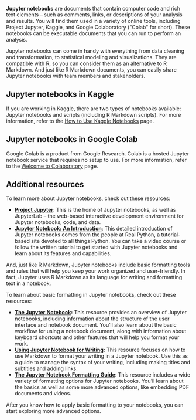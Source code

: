 
**Jupyter notebooks** are documents that contain computer code and rich text elements – such as comments, links, or descriptions of your analysis and results. You will find them used in a variety of online tools, including Project Jupyter, Kaggle, and Google Colaboratory ("Colab" for short). These notebooks can be executable documents that you can run to perform an analysis. 

Jupyter notebooks can come in handy with everything from data cleaning and transformation, to statistical modeling and visualizations. They are compatible with R, so you can consider them as an alternative to R Markdown. And just like R Markdown documents, you can easily share Jupyter notebooks with team members and stakeholders. 

## Jupyter notebooks in Kaggle

If you are working in Kaggle, there are two types of notebooks available: Jupyter notebooks and scripts (including R Markdown scripts). For more information, refer to the [How to Use Kaggle Notebooks](https://www.kaggle.com/docs/notebooks "How to Use Kaggle Notebooks") page.

## Jupyter notebooks in Google Colab

Google Colab is a product from Google Research. Colab is a hosted Jupyter notebook service that requires no setup to use. For more information, refer to the [Welcome to Colaboratory](https://colab.research.google.com/notebooks/intro.ipynb "Welcome to Colaboratory") page.

## Additional resources

To learn more about Jupyter notebooks, check out these resources: 

-   [**Project Jupyter**](https://jupyter.org/ "Project Jupyter"): This is the home of Jupyter notebooks, as well as JupyterLab – the web-based interactive development environment for Jupyter notebooks, code, and data. 
-   [**Jupyter Notebook: An Introduction**](https://realpython.com/jupyter-notebook-introduction/ "Jupyter Notebook: An Introduction"): This detailed introduction of Jupyter notebooks comes from the people at Real Python, a tutorial-based site devoted to all things Python. You can take a video course or follow the written tutorial to get started with Jupyter notebooks and learn about its features and capabilities.

And, just like R Markdown, Jupyter notebooks include basic formatting tools and rules that will help you keep your work organized and user-friendly. In fact, Jupyter uses R Markdown as its language for writing and formatting text in a notebook. 

To learn about basic formatting in Jupyter notebooks, check out these resources: 

-   [**The Jupyter** **Notebook**](https://jupyter-notebook.readthedocs.io/en/stable/notebook.html "The Jupyter Notebook")**:** This resource provides an overview of Jupyter notebooks, including information about the structure of the user interface and notebook document. You’ll also learn about the basic workflow for using a notebook document, along with information about keyboard shortcuts and other features that will help you format your work.
-   [**Using Jupyter Notebook for Writing**](https://gtribello.github.io/mathNET/assets/notebook-writing.html "Using Jupyter Notebook for Writing")**:** This resource focuses on how to use Markdown to format your writing in a Jupyter notebook. Use this as a guide to manage the syntax of your writing, including making titles and subtitles and adding links.
-   [**The Jupyter Notebook Formatting Guide**](https://medium.com/analytics-vidhya/the-jupyter-notebook-formatting-guide-873ab39f765e "The Jupyter Notebook Formatting Guide"): This resource includes a wide variety of formatting options for Jupyter notebooks. You’ll learn about the basics as well as some more advanced options, like embedding PDF documents and videos. 

After you know how to apply basic formatting to your notebooks, you can start exploring more advanced options.